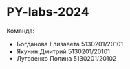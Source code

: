 # PY-labs-2024

Команда: 
- Богданова Елизавета 5130201/20101 
- Якунин Дмитрий 5130201/20101 
- Луговенко Полина 5130201/20102  
